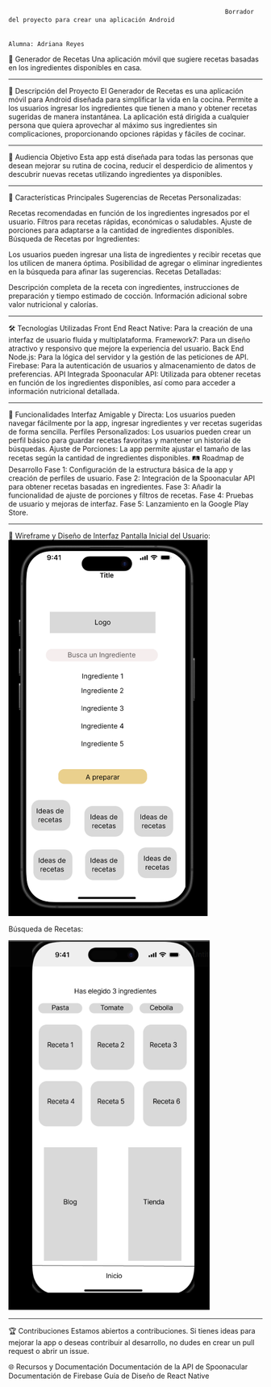                                                                 Borrador del proyecto para crear una aplicación Android 

                                                                               Alumna: Adriana Reyes 


🍳 Generador de Recetas
Una aplicación móvil que sugiere recetas basadas en los ingredientes disponibles en casa.

------------------------------------------------------------------------------------------------------------------------------------------------------------------------------------------------------------

📖 Descripción del Proyecto
El Generador de Recetas es una aplicación móvil para Android diseñada para simplificar la vida en la cocina. Permite a los usuarios ingresar los ingredientes que tienen a mano y obtener recetas sugeridas de manera instantánea. La aplicación está dirigida a cualquier persona que quiera aprovechar al máximo sus ingredientes sin complicaciones, proporcionando opciones rápidas y fáciles de cocinar.

------------------------------------------------------------------------------------------------------------------------------------------------------------------------------------------------------------

🎯 Audiencia Objetivo
Esta app está diseñada para todas las personas que desean mejorar su rutina de cocina, reducir el desperdicio de alimentos y descubrir nuevas recetas utilizando ingredientes ya disponibles.

------------------------------------------------------------------------------------------------------------------------------------------------------------------------------------------------------------

🚀 Características Principales
Sugerencias de Recetas Personalizadas:

Recetas recomendadas en función de los ingredientes ingresados por el usuario.
Filtros para recetas rápidas, económicas o saludables.
Ajuste de porciones para adaptarse a la cantidad de ingredientes disponibles.
Búsqueda de Recetas por Ingredientes:

Los usuarios pueden ingresar una lista de ingredientes y recibir recetas que los utilicen de manera óptima.
Posibilidad de agregar o eliminar ingredientes en la búsqueda para afinar las sugerencias.
Recetas Detalladas:

Descripción completa de la receta con ingredientes, instrucciones de preparación y tiempo estimado de cocción.
Información adicional sobre valor nutricional y calorías.

------------------------------------------------------------------------------------------------------------------------------------------------------------------------------------------------------------


🛠️ Tecnologías Utilizadas
Front End
React Native: Para la creación de una interfaz de usuario fluida y multiplataforma.
Framework7: Para un diseño atractivo y responsivo que mejore la experiencia del usuario.
Back End
Node.js: Para la lógica del servidor y la gestión de las peticiones de API.
Firebase: Para la autenticación de usuarios y almacenamiento de datos de preferencias.
API Integrada
Spoonacular API: Utilizada para obtener recetas en función de los ingredientes disponibles, así como para acceder a información nutricional detallada.

------------------------------------------------------------------------------------------------------------------------------------------------------------------------------------------------------------

📱 Funcionalidades
Interfaz Amigable y Directa: Los usuarios pueden navegar fácilmente por la app, ingresar ingredientes y ver recetas sugeridas de forma sencilla.
Perfiles Personalizados: Los usuarios pueden crear un perfil básico para guardar recetas favoritas y mantener un historial de búsquedas.
Ajuste de Porciones: La app permite ajustar el tamaño de las recetas según la cantidad de ingredientes disponibles.
🛤️ Roadmap de Desarrollo
Fase 1: Configuración de la estructura básica de la app y creación de perfiles de usuario.
Fase 2: Integración de la Spoonacular API para obtener recetas basadas en ingredientes.
Fase 3: Añadir la funcionalidad de ajuste de porciones y filtros de recetas.
Fase 4: Pruebas de usuario y mejoras de interfaz.
Fase 5: Lanzamiento en la Google Play Store.

------------------------------------------------------------------------------------------------------------------------------------------------------------------------------------------------------------

🎨 Wireframe y Diseño de Interfaz
Pantalla Inicial del Usuario:
![pantalladeinicio](Pan-in.png)



Búsqueda de Recetas:

![pantalladeinicio](receta.png)


------------------------------------------------------------------------------------------------------------------------------------------------------------------------------------------------------------

🏆 Contribuciones
Estamos abiertos a contribuciones. Si tienes ideas para mejorar la app o deseas contribuir al desarrollo, no dudes en crear un pull request o abrir un issue.

🌐 Recursos y Documentación
Documentación de la API de Spoonacular
Documentación de Firebase
Guía de Diseño de React Native
